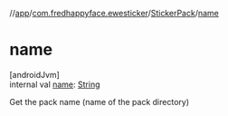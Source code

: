 //[app](../../../index.md)/[com.fredhappyface.ewesticker](../index.md)/[StickerPack](index.md)/[name](name.md)

# name

[androidJvm]\
internal val [name](name.md): [String](https://kotlinlang.org/api/latest/jvm/stdlib/kotlin/-string/index.html)

Get the pack name (name of the pack directory)
